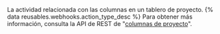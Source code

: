 La actividad relacionada con las columnas en un tablero de proyecto. {% data reusables.webhooks.action_type_desc %} Para obtener más información, consulta la API de REST de "[columnas de proyecto](/rest/reference/projects#columns)".
